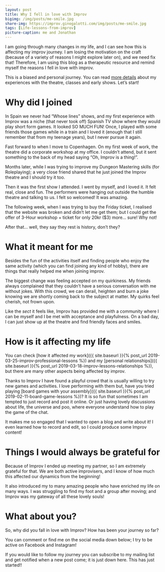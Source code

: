 ```yaml
---
layout: post
title: Why I fell in love with Improv
bigimg: /img/posts/me-smile.jpg
share-img: https://improv.ginogalotti.com/img/posts/me-smile.jpg
tags: [Life-lessons-from-improv]
picture-caption: me and Jonathan
---
```


I am going through many changes in my life, and I can see how this is affecting my improv journey. I am losing the motivation on the craft (because of a variety of reasons I might explore later on), and we need fix that! Therefore, I am using this blog as a therapeutic resource and remind myself the reasons I fell in love with improv.

This is a biased and personal journey. You can read [more details](/theatrebackground) about my experiences with the theatre, classes and early shows. Let’s start!

# Why did I joined

In Spain we never had “Whose lines” shows, and my first experience with Improv was a niche (that never took off) Spanish TV show where they would play short form games. It looked SO MUCH FUN! Once, I played with some friends those games while in a train and I loved it (enough that I still remember that from my teenage years), but I never pursue it again.

Fast forward to when I move to Copenhagen. On my first week of work, the theatre did a corporate workshop at my office. I couldn’t attend, but it sent something to the back of my head saying “Oh, Improv is a thing!”.

Months later, while I was trying to improve my Dungeon Mastering skills (for Roleplaying); a very close friend shared that he just joined the Improv theatre and I should try it too.

Then it was the first show I attended. I went by myself, and I loved it. It felt real, close and fun. The performers were hanging out outside the humble theatre and talking to us. I felt so welcomed! It was amazing.

The following week, when I was trying to buy the Friday ticket, I realised that the website was broken and didn’t let me get them; but I could get the offer of 3-Hour workshop + ticket for only 20kr ($3) more… sure! Why not!

After that… well, they say they rest is history, don’t they?

# What it meant for me

Besides the fun of the activities itself and finding people who enjoy the same activity (which you can find joining any kind of hobby), there are things that really helped me when joining improv.

The biggest change was feeling accepted on my quirkiness. My friends always complained that they couldn’t have a serious conversation with me without jokes. With this crowd, we can derail, heighten and burn a joke knowing we are shortly coming back to the subject at matter. My quirks feel cherish, not frown upon.

Like the _sect_ it feels like, Improv has provided me with a community where I can be myself and I be met with acceptance and playfulness. On a bad day, I can just show up at the theatre and find friendly faces and smiles.

# How is it affecting my life

You can check [how it affected my work]({{ site.baseurl }}{% post_url 2019-03-25-improv-professional-lessons %}) and my [personal relationships]({{ site.baseurl }}{% post_url 2019-03-18-improv-lessons-relationships %}), but there are many other aspects being affected by improv.

Thanks to Improv I have found a playful crowd that is usually willing to try new games and activities. I love performing with them but, have you tried playing [board games with your assembly]({{ site.baseurl }}{% post_url 2019-02-11-board-game-lessons %})? It is so fun that sometimes I am tempted to just record and post it online. Or just having lovely discussions about life, the universe and poo, where everyone understand how to play the game of the chat.

It makes me so engaged that I wanted to open a blog and write about it! I even learned how to record and edit, so I could produce some Improv content!

# Things I would always be grateful for

Because of Improv I ended up meeting my partner, so I am extremely grateful for that. We are both active improvisers, and I know of how much this affected our dynamics from the beginning!

It also introduced my to many amazing people who have enriched my life on many ways. I was struggling to find my foot and a group after moving; and Improv was my gateway of all these lovely souls!

# What about you?

So, why did you fall in love with Improv? How has been your journey so far? 

You can comment or find me on the social media down below; I try to be active on Facebook and Instagram! 

If you would like to follow my journey you can subscribe to my mailing list and get notified when a new post come; it is just down here. This has just started!!

